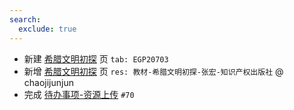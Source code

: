 ```yaml
---
search:
  exclude: true
---
```


- 新建 [希腊文明初探](../../../../course/希腊文明初探.md) 页 `tab: EGP20703`
- 新增 [希腊文明初探](../../../../course/希腊文明初探.md) 页 `res: 教材-希腊文明初探-张宏-知识产权出版社` @ chaojijunjun
- 完成 [待办事项-资源上传](../../../待办事项/upload.md) `#70`